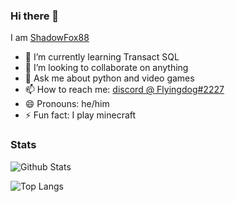 ### Hi there 👋

I am [ShadowFox88]()

- 🌱 I’m currently learning Transact SQL
- 👯 I’m looking to collaborate on anything
- 💬 Ask me about python and video games
- 📫 How to reach me: [discord @ Flyingdog#2227](https://discord.com/users/606648465065246750)
- 😄 Pronouns: he/him
- ⚡ Fun fact: I play minecraft

### Stats

![Github Stats](https://github-readme-stats.vercel.app/api?username=shadowfox88&show_icons=true&theme=algolia&include_all_commits=true&hide_border=true)

![Top Langs](https://github-readme-stats.vercel.app/api/top-langs/?username=shadowfox88&layout=compact&theme=algolia&hide_border=true)
